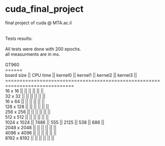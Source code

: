 # cuda_final_project<br>
final project of cuda @ MTA.ac.il<br>
<br>
<br>
Tests results:<br>
<br>
All tests were done with 200 epochs.<br>
all measurments are in ms.<br>
<br>
GT960<br>
======<br>
board size  || CPU time ||  kernel0  ||  kernel1  ||  kernel2  ||  kernel3  ||<br>
==============================================================================<br>
  16 x 16   ||          ||           ||           ||           ||           ||<br>
  32 x 32   ||          ||           ||           ||           ||           ||<br>
  16 x 64   ||          ||           ||           ||           ||           ||<br>
 128 x 128  ||          ||           ||           ||           ||           ||<br>
 256 x 256  ||          ||           ||           ||           ||           ||<br>
 512 x 512  ||          ||           ||           ||           ||           ||<br>
1024 x 1024 ||  7486    ||    555    ||   2125    ||    538    ||    686    ||<br>
2048 x 2048 ||          ||           ||           ||           ||           ||<br>
4096 x 4096 ||          ||           ||           ||           ||           ||<br>
8192 x 8192 ||          ||           ||           ||           ||           ||<br>


